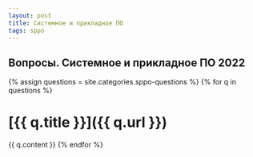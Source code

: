 ```yaml
---
layout: post
title: Системное и прикладное ПО
tags: sppo
---
```


## Вопросы. Системное и прикладное ПО 2022

{% assign questions = site.categories.sppo-questions %}
{% for q in questions %}

# [{{ q.title }}]({{ q.url }})
   {{ q.content }}
{% endfor %}
